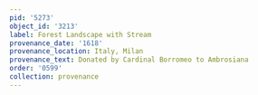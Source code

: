 ```yaml
---
pid: '5273'
object_id: '3213'
label: Forest Landscape with Stream
provenance_date: '1618'
provenance_location: Italy, Milan
provenance_text: Donated by Cardinal Borromeo to Ambrosiana
order: '0599'
collection: provenance
---
```

